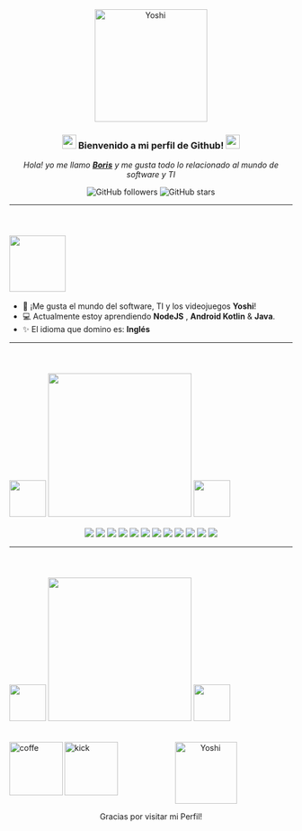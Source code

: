 <div align="center">
  <img src="https://media.tenor.com/GS0GVfU-Nt0AAAAi/yoshi-yoshi-heart.gif" alt="Yoshi" width="200">
  
  ### <img src="https://static.wikia.nocookie.net/universe-of-smash-bros-lawl/images/5/5e/Mario_Kart_Mario.gif/revision/latest?cb=20150219063715" width="25px"> Bienvenido a mi perfil de Github! <img src="https://static.wikia.nocookie.net/mario/images/a/ae/Koopa_Kart.gif/revision/latest?cb=20171011172034&path-prefix=es" width="25px">
  
  *Hola! yo me llamo **[Boris](https://github.com/Boxvi)** y me gusta todo lo relacionado al mundo de software y TI*
  
  ![GitHub followers](https://img.shields.io/github/followers/Boxvi?style=social)
  ![GitHub stars](https://img.shields.io/github/stars/Boxvi?style=social)
</div>

---
<br>

### <img src="https://boxvi.github.io/recursos_readme_boxvi/2024-08-20-Sobre-Mi.gif" width="100px">

- :moyai: ¡Me gusta el mundo del software, TI y los videojuegos **Yoshi**! 
- 💻 Actualmente estoy aprendiendo **NodeJS** , **Android Kotlin** & **Java**.
- ✨ El idioma que domino es: **Inglés**

---
<br>

### <img src="https://cdn.pixabay.com/photo/2021/02/08/14/27/yoshi-5994957_960_720.png" width="65px"> <img src="https://boxvi.github.io/recursos_readme_boxvi/2024-08-20-Habilidades.gif" width="255px"> <img src="https://cdn.pixabay.com/photo/2021/02/08/14/27/yoshi-5994957_960_720.png" width="65px">
<p align="center">
  <img src="https://img.shields.io/badge/-GitHub-6fd251?style=for-the-badge&logo=github&logoColor=6fd251&labelColor=ffffff">
  <img src="https://img.shields.io/badge/-Node.js-6fd251?style=for-the-badge&logo=Node.js&logoColor=6fd251&labelColor=ffffff">
  <img src="https://img.shields.io/badge/-HTML5-6fd251?style=for-the-badge&logo=html5&logoColor=6fd251&labelColor=ffffff">
  <img src="https://img.shields.io/badge/-CSS3-6fd251?style=for-the-badge&logo=css3&logoColor=6fd251&labelColor=ffffff">
  <img src="https://img.shields.io/badge/-Java-6fd251?style=for-the-badge&logo=openjdk&logoColor=6fd251&labelColor=ffffff">
  <img src="https://img.shields.io/badge/-php-6fd251?style=for-the-badge&logo=php&logoColor=6fd251&labelColor=ffffff">
  <img src="https://img.shields.io/badge/-python-6fd251?style=for-the-badge&logo=python&logoColor=6fd251&labelColor=ffffff">
  <img src="https://img.shields.io/badge/-Typescript-6fd251?style=for-the-badge&logo=Typescript&logoColor=6fd251&labelColor=ffffff">
  <img src="https://img.shields.io/badge/-JavaScript-6fd251?style=for-the-badge&logo=javascript&logoColor=6fd251&labelColor=ffffff">
  <img src="https://img.shields.io/badge/-mysql-6fd251?style=for-the-badge&logo=mysql&logoColor=6fd251&labelColor=ffffff">
  <img src="https://img.shields.io/badge/-mongodb-6fd251?style=for-the-badge&logo=mongodb&logoColor=6fd251&labelColor=ffffff">
  <img src="https://img.shields.io/badge/-oracle-6fd251?style=for-the-badge&logo=oracle&logoColor=6fd251&labelColor=ffffff">
</p>

---
<br>

### <img src="https://media.tenor.com/_WlgLUrCZZgAAAAi/yoshi-thank-you.gif" width="65px">  <img src="https://boxvi.github.io/recursos_readme_boxvi/2024-08-20-Un-cafecito-conmigo-.gif" width="255"> <img src="https://media.tenor.com/_WlgLUrCZZgAAAAi/yoshi-thank-you.gif" width="65px">
<br>
<a href="https://buymeacoffee.com/boxvisoft">
 <img align="left" alt="coffe" width="95" hight="95" src="https://play-lh.googleusercontent.com/aMb_Qiolzkq8OxtQZ3Af2j8Zsp-ZZcNetR9O4xSjxH94gMA5c5gpRVbpg-3f_0L7vlo" />
</a>

<a href="https://kick.com/boxvi">
 <img align="left" alt="kick" width="95" hight="95" src="https://play-lh.googleusercontent.com/66czInHo_spTFWwLVYntxW8Fa_FHCDRPnd3y0HT14_xz6xb_lqSv005ARvdkJJE2TA=s256-rw" />
</a>

<div align="center">
  <img src="https://media.tenor.com/oSua9ZxbQJ4AAAAi/yoshi.gif" alt="Yoshi" width="110">
  <p>Gracias por visitar mi Perfil!</p>
</div>
